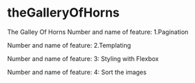 # theGalleryOfHorns
The Galley  Of Horns
Number and name of feature: 1.Pagination 

Number and name of feature: 2.Templating 

Number and name of feature: 3: Styling with Flexbox 

Number and name of feature: 4: Sort the images 